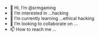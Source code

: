 - 👋 Hi, I’m @srmgaming
- 👀 I’m interested in ...hacking
- 🌱 I’m currently learning ...ethical hacking
- 💞️ I’m looking to collaborate on ...
- 📫 How to reach me ...

<!---
srmgaming/srmgaming is a ✨ special ✨ repository because its `README.md` (this file) appears on your GitHub profile.
You can click the Preview link to take a look at your changes.
--->
